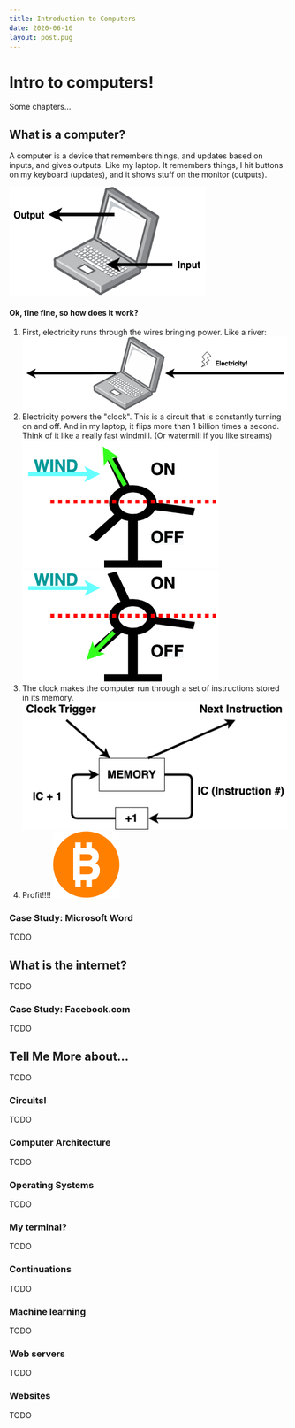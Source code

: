 ```yaml
---
title: Introduction to Computers
date: 2020-06-16
layout: post.pug
---
```


# Intro to computers!
Some chapters...
## What is a computer?

A computer is a device that remembers things, and updates based on inputs, and gives outputs. Like my laptop. It remembers things, I hit buttons on my keyboard (updates), and it shows stuff on the monitor (outputs).

![Computer](images/computer.png)

#### Ok, fine fine, so how does it work?
1. First, electricity runs through the wires bringing power. Like a river:
![Electicity](images/electricity.png)
1. Electricity powers the "clock". This is a circuit that is constantly turning on and off. And in my laptop, it flips more than 1 billion times a second. Think of it like a really fast windmill. (Or watermill if you like streams) 
![Windmill On](images/windon.png) 
![Windmill Off](images/windoff.png)
1. The clock makes the computer run through a set of instructions stored in its memory.
![Read Instruction](images/cpu_instructions.png)
1. Profit!!!!
![Bitcoin](images/bitcoin.png)

### Case Study: Microsoft Word
TODO
## What is the internet?
TODO
### Case Study: Facebook.com
TODO
## Tell Me More about...
TODO
### Circuits!
TODO
### Computer Architecture
TODO
### Operating Systems
TODO
### My terminal?
TODO
### Continuations
TODO
### Machine learning
TODO
### Web servers
TODO
### Websites
TODO